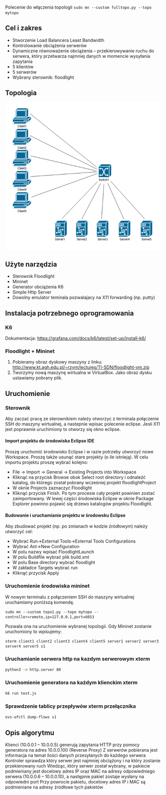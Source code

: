 Polecenie do włączenia topologii `sudo mn --custom fulltopo.py --topo mytopo`

## Cel i zakres

- Stworzenie Load Balancera Least Bandwidth
- Kontrolowanie obciążenia serwerów
- Dynamiczne równoważenie obciążenia – przekierowywanie ruchu do serwera, który przetwarza najmniej danych w momencie wysyłania zapytania
- 5 klientów
- 5 serwerów
- Wybrany sterownik: floodlight

## Topologia

![topology](https://raw.githubusercontent.com/chpiotr06/projekt-ssp/refs/heads/main/image.png)

## Użyte narzędzia

- Sterownik Floodlight
- Mininet
- Generator obciążenia K6
- Simple Http Server
- Dowolny emulator teminala pozwalajacy na X11 forwarding (np. putty)

## Instalacja potrzebnego oprogramowania

### K6

Dokumentacja: https://grafana.com/docs/k6/latest/set-up/install-k6/

### Floodlight + Mininet

1. Pobieramy obraz dyskowy maszyny z linku: http://www.kt.agh.edu.pl/~rzym/lectures/TI-SDN/floodlight-vm.zip
2. Tworzymy nową maszynę wirtualna w VirtualBox. Jako obraz dysku ustawiamy pobrany plik.

## Uruchomienie

### Sterownik

Aby zaczać pracę ze sterownikiem należy otworzyc z terminala połączenie SSH do maszyny wirtualnej, a nastepnie wpisac polecenie eclipse. Jesli X11 jest poprawnie uruchimiony to otworzy się okno eclipse.

#### Import projektu do środowiska Eclipse IDE

Proszę uruchomić środowisko Eclipse i w razie potrzeby utworzyć nowe Workspace. Proszę także
usunąć stare projekty (o ile istnieją). W celu importu projektu proszę wybrać kolejno:

- File -> Import -> General -> Existing Projects into Workspace
- Kliknąć na przycisk Browse obok Select root directory i odnaleźć katalog, do którego został
  pobrany wcześniej projekt floodlightProject
- W oknie Projects zaznaczyć Floodlight
- Kliknąć przycisk Finish.
  Po tym procesie cały projekt powinien zostać zaimportowany. W lewej części środowiska Eclipse
  w oknie Package Explorer powinno pojawić się drzewo katalogów projektu Floodlight.

#### Budowanie i uruchamianie projektu w środowsku Eclipse

Aby zbudować projekt (np. po zmianach w kodzie źródłowym) należy utworzyć cel:

- Wybrać Run->External Tools->External Tools Configurations
- Wybrać Ant->New Configuration
- W polu nazwy wpisać FloodlightLaunch
- W polu Buildfile wybrać plik build.xml
- W polu Base directory wybrać floodlight
- W zakładce Targets wybrać run
- Kliknąć przycisk Apply

### Uruchomienie środowiska mininet

W nowym terminalu z połączeniem SSH do maszyny wirtualnej uruchamiamy poniższą komendę.

```
sudo mn --custom topo1.py --topo mytopo --controller=remote,ip=127.0.0.1,port=6653
```

Pozwala ona na uruchomienie wybranej topologii.
Gdy Mininet zostanie uruchomiony to wpisujemy:

```
xterm client1 client2 client3 client4 client5 server1 server2 server3 server4 server5 s1
```

### Uruchamianie serwera http na kazdym serwerowym xterm

```bash
python3 -m http.server 80
```

### Uruchomienie generatora na każdym klienckim xterm

```bash
k6 run test.js
```

### Sprawdzenie tablicy przepływów xterm przełącznika

```bash
ovs-ofctl dump-flows s1
```

## Opis algorytmu

Klienci (10.0.0.1 – 10.0.0.5) generują zapytania HTTP przy pomocy generatora na adres 10.0.0.100 (Reverse Proxy)
Z serwerów pobierana jest informacja na temat ilości danych przesyłanych do każdego serwera
Kontroler sprawdza który serwer jest najmniej obciążony i na który zostanie przekierowany ruch
Wiedząc, który serwer został wybrany, w pakiecie podmieniany jest docelowy adres IP oraz MAC na adresy odpowiedniego serwera (10.0.0.6 – 10.0.0.10), a następnie pakiet zostaje wysłany na odpowiedni port
Przy powrocie pakietu, docelowy adres IP i MAC są podmieniane na adresy źródłowe tych pakietów

